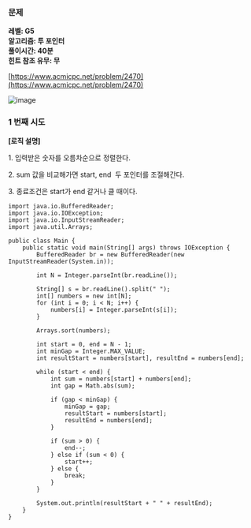 ### **문제**         

**레벨: G5  
알고리즘: 투 포인터**   
**풀이시간: 40분  
힌트 참조 유무: 무**

[https://www.acmicpc.net/problem/2470](https://www.acmicpc.net/problem/2470)

![image](https://github.com/sunwon12/Today-I-Learn/assets/92251131/1354eb32-2806-4f80-b5ae-13a541bf8f5b)

### **1 번째 시도**   

**\[로직 설명\]**

1\. 입력받은 숫자를 오름차순으로 정렬한다.

2\. sum 값을 비교해가면 start, end  두 포인터를 조절해간다.

3\. 종료조건은 start가 end 같거나 클 때이다.

```
import java.io.BufferedReader;
import java.io.IOException;
import java.io.InputStreamReader;
import java.util.Arrays;

public class Main {
    public static void main(String[] args) throws IOException {
        BufferedReader br = new BufferedReader(new InputStreamReader(System.in));

        int N = Integer.parseInt(br.readLine());
        
        String[] s = br.readLine().split(" ");
        int[] numbers = new int[N];
        for (int i = 0; i < N; i++) {
            numbers[i] = Integer.parseInt(s[i]);
        }

        Arrays.sort(numbers);

        int start = 0, end = N - 1;
        int minGap = Integer.MAX_VALUE;
        int resultStart = numbers[start], resultEnd = numbers[end];

        while (start < end) {
            int sum = numbers[start] + numbers[end];
            int gap = Math.abs(sum);

            if (gap < minGap) {
                minGap = gap;
                resultStart = numbers[start];
                resultEnd = numbers[end];
            }

            if (sum > 0) {
                end--;
            } else if (sum < 0) {
                start++;
            } else {
                break; 
            }
        }

        System.out.println(resultStart + " " + resultEnd);
    }
}
```
